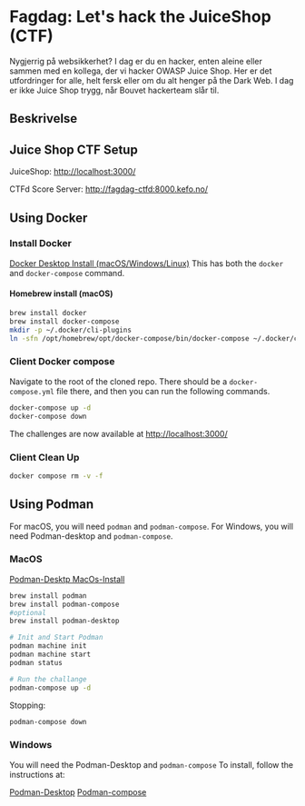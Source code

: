 # Fagdag: Let's hack the JuiceShop (CTF)

Nygjerrig på websikkerhet?
I dag er du en hacker, enten aleine eller sammen med en kollega, der vi hacker OWASP Juice Shop. 
Her er det utfordringer for alle, helt fersk eller om du alt henger på the Dark Web. I dag er ikke Juice Shop trygg, når Bouvet hackerteam slår til.

## Beskrivelse


## Juice Shop CTF Setup

JuiceShop: [http://localhost:3000/](http://localhost:3000/)

CTFd Score Server: [http://fagdag-ctfd:8000.kefo.no/](http://fagdag-ctfd:8000.kefo.no/)

## Using Docker

### Install Docker

[Docker Desktop Install (macOS/Windows/Linux)](https://www.docker.com/products/docker-desktop/)
This has both the `docker` and `docker-compose` command.

#### Homebrew install (macOS)

```sh
brew install docker
brew install docker-compose
mkdir -p ~/.docker/cli-plugins
ln -sfn /opt/homebrew/opt/docker-compose/bin/docker-compose ~/.docker/cli-plugins/docker-compose
```

### Client Docker compose

Navigate to the root of the cloned repo.
There should be a `docker-compose.yml` file there, and then you can run the following commands.

```sh
docker-compose up -d 
docker-compose down
```

The challenges are now available at [http://localhost:3000/](http://localhost:3000/)

### Client Clean Up

```sh
docker compose rm -v -f
```

## Using Podman

For macOS, you will need `podman` and `podman-compose`.
For Windows, you will need Podman-desktop and `podman-compose`.

### MacOS

[Podman-Desktp MacOs-Install](https://podman-desktop.io/docs/Installation/macos-install)

```sh
brew install podman
brew install podman-compose
#optional
brew install podman-desktop

# Init and Start Podman
podman machine init
podman machine start
podman status

# Run the challange
podman-compose up -d
```

Stopping:

```sh
podman-compose down
```

### Windows

You will need the Podman-Desktop and `podman-compose`
To install, follow the instructions at:

[Podman-Desktop](https://podman-desktop.io/docs/Installation/windows-install)
[Podman-compose](https://github.com/containers/podman-compose#installation)
